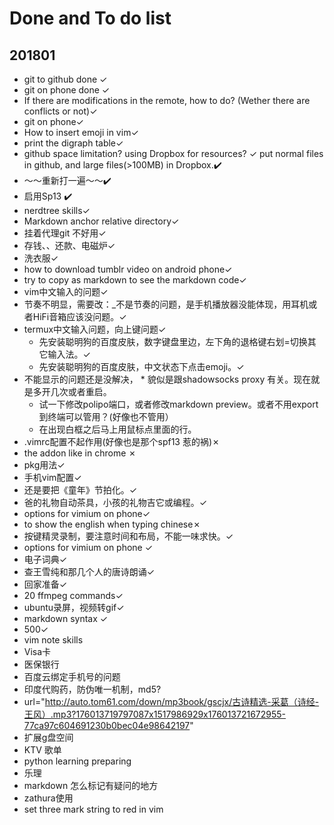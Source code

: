 # Done and To do list
## 201801
  * git to github done ✓
  * git on phone done ✓
  * If there are modifications in the remote, how to do? (Wether there are conflicts or not)✓
  * git on phone✓
  *  How to insert emoji in vim✓
  * print the digraph table✓
  * github space limitation? using Dropbox for resources? ✓
      put normal files in github, and large files(>100MB) in Dropbox.✔️
  * ～～重新打一遍～～✔️
  * 启用Sp13 ✔️
  * nerdtree skills✓
  * Markdown anchor relative directory✓
  * 挂着代理git 不好用✓
  * 存钱、、还款、电磁炉✓
  * 洗衣服✓
  * how to download tumblr video on android phone✓
  * try to copy as markdown to see the markdown code✓
  * vim中文输入的问题✓
  * 节奏不明显，需要改：_不是节奏的问题，是手机播放器没能体现，用耳机或者HiFi音箱应该没问题。✓
  * termux中文输入问题，向上键问题✓
    * 先安装聪明狗的百度皮肤，数字键盘里边，左下角的退格键右划=切换其它输入法。✓
    * 先安装聪明狗的百度皮肤，中文状态下点击emoji。✓
  * 不能显示的问题还是没解决， * 貌似是跟shadowsocks proxy 有关。现在就是多开几次或者重启。
    *  试一下修改polipo端口，或者修改markdown preview。或者不用export 到终端可以管用？(好像也不管用）
    * 在出现白框之后马上用鼠标点里面的行。
  * .vimrc配置不起作用(好像也是那个spf13 惹的祸)✗
  * the addon like in chrome ✗
  * pkg用法✓
  * 手机vim配置✓
  * 还是要把《童年》节拍化。✓
  * 爸的礼物自动茶具，小孩的礼物吉它或编程。✓
  * options for vimium on phone✓
  * to show the english when typing chinese✗
  * 按键精灵录制，要注意时间和布局，不能一味求快。✓
  * options for vimium on phone	✓
  * 电子词典✓
  * 查王雪纯和那几个人的唐诗朗诵✓
  *  回家准备✓
  *  20 ffmpeg commands✓
  * ubuntu录屏，视频转gif✓
  * markdown syntax   ✓
  * 500✓
  * vim note skills 
  * Visa卡
  * 医保银行
  * 百度云绑定手机号的问题
  * 印度代购药，防伪唯一机制，md5?
  *  url="http://auto.tom61.com/down/mp3book/gscjx/古诗精选-采葛（诗经-王风）.mp3?176013719797087x1517986929x176013721672955-77ca97c604691230b0bec04e98642197"
  *  扩展g盘空间
  *  KTV 歌单
  *  python learning preparing
  *  乐理
  *  markdown 怎么标记有疑问的地方
  *  zathura使用
  *  set three mark string to red in vim
